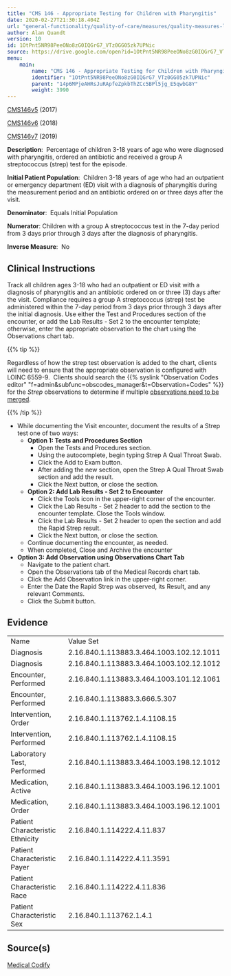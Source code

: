 ```yaml
---
title: "CMS 146 - Appropriate Testing for Children with Pharyngitis"
date: 2020-02-27T21:30:18.404Z
url: "general-functionality/quality-of-care/measures/quality-measures-list/cms-146-appropriate-testing-for-children-with-pharyngitis.html"
author: Alan Quandt
version: 10
id: 1OtPnt5NR98PeeONo8zG0IQGrG7_VTz0GG05zk7UPNic
source: https://drive.google.com/open?id=1OtPnt5NR98PeeONo8zG0IQGrG7_VTz0GG05zk7UPNic
menu:
    main:
        name: "CMS 146 - Appropriate Testing for Children with Pharyngitis"
        identifier: "1OtPnt5NR98PeeONo8zG0IQGrG7_VTz0GG05zk7UPNic"
        parent: "14p6MPjeAHRsJuRApfeZpkbThZCc5BPl5jg_E5qwbG8Y"
        weight: 3990
---
```

[CMS146v5](https://medicalcodify.com/eh/?f=layoutnouser&func&module&tabmodule&name=RXDBmain&searchterm=CMS146&showresult=CMS146v5&showresulttype=Measure) (2017)

[CMS146v6](https://medicalcodify.com/eh/?f=layoutnouser&func&module&tabmodule&name=RXDBmain&searchterm=CMS146&showresult=CMS146v6&showresulttype=Measure) (2018)

[CMS146v7](https://medicalcodify.com/eh/?f=layoutnouser&func&module&tabmodule&name=RXDBmain&searchterm=CMS146&showresult=CMS146v7&showresulttype=Measure) (2019)



**Description**:  Percentage of children 3-18 years of age who were diagnosed with pharyngitis, ordered an antibiotic and received a group A streptococcus (strep) test for the episode.

**Initial Patient Population**:  Children 3-18 years of age who had an outpatient or emergency department (ED) visit with a diagnosis of pharyngitis during the measurement period and an antibiotic ordered on or three days after the visit.

**Denominator**:  Equals Initial Population

**Numerator**: Children with a group A streptococcus test in the 7-day period from 3 days prior through 3 days after the diagnosis of pharyngitis.

**Inverse Measure**:  No

## Clinical Instructions

Track all children ages 3-18 who had an outpatient or ED visit with a diagnosis of pharyngitis and an antibiotic ordered on or three (3) days after the visit. Compliance requires a group A streptococcus (strep) test be administered within the 7-day period from 3 days prior through 3 days after the initial diagnosis. Use either the Test and Procedures section of the encounter, or add the Lab Results - Set 2 to the encounter template; otherwise, enter the appropriate observation to the chart using the Observations chart tab.

{{% tip %}}

Regardless of how the strep test observation is added to the chart, clients will need to ensure that the appropriate observation is configured with LOINC 6559-9.  Clients should search the {{% syslink "Observation Codes editor" "f=admin&subfunc=obscodes_manager&t=Observation+Codes" %}} for the *Strep* observations to determine if multiple [observations need to be merged](../../../order-and-result-management/observation-code-merging.html).

{{% /tip %}}


* While documenting the Visit encounter, document the results of a Strep test one of two ways:
    * <strong>Option 1: Tests and Procedures Section</strong>
        * Open the Tests and Procedures section.
        * Using the autocomplete, begin typing Strep A Qual Throat Swab.
        * Click the Add to Exam button.
        * After adding the new section, open the Strep A Qual Throat Swab section and add the result.
        * Click the Next button, or close the section.
    * <strong>Option 2: Add Lab Results - Set 2 to Encounter</strong>
        * Click the Tools icon in the upper-right corner of the encounter.
        * Click the Lab Results - Set 2 header to add the section to the encounter template. Close the Tools window.
        * Click the Lab Results - Set 2 header to open the section and add the Rapid Strep result.
        * Click the Next button, or close the section.
    * Continue documenting the encounter, as needed.
    * When completed, Close and Archive the encounter
* <strong>Option 3: Add Observation using Observations Chart Tab</strong>
    * Navigate to the patient chart.
    * Open the Observations tab of the Medical Records chart tab.
    * Click the Add Observation link in the upper-right corner.
    * Enter the Date the Rapid Strep was observed, its Result, and any relevant Comments.
    * Click the Submit button.

## Evidence

<table>
  <tr>
    <td>
Name    </td>
    <td>
Value Set    </td>
  </tr>
  <tr>
    <td>
Diagnosis    </td>
    <td>
2.16.840.1.113883.3.464.1003.102.12.1011    </td>
  </tr>
  <tr>
    <td>
Diagnosis    </td>
    <td>
2.16.840.1.113883.3.464.1003.102.12.1012    </td>
  </tr>
  <tr>
    <td>
Encounter, Performed    </td>
    <td>
2.16.840.1.113883.3.464.1003.101.12.1061    </td>
  </tr>
  <tr>
    <td>
Encounter, Performed    </td>
    <td>
2.16.840.1.113883.3.666.5.307    </td>
  </tr>
  <tr>
    <td>
Intervention, Order    </td>
    <td>
2.16.840.1.113762.1.4.1108.15    </td>
  </tr>
  <tr>
    <td>
Intervention, Performed    </td>
    <td>
2.16.840.1.113762.1.4.1108.15    </td>
  </tr>
  <tr>
    <td>
Laboratory Test, Performed    </td>
    <td>
2.16.840.1.113883.3.464.1003.198.12.1012    </td>
  </tr>
  <tr>
    <td>
Medication, Active    </td>
    <td>
2.16.840.1.113883.3.464.1003.196.12.1001    </td>
  </tr>
  <tr>
    <td>
Medication, Order    </td>
    <td>
2.16.840.1.113883.3.464.1003.196.12.1001    </td>
  </tr>
  <tr>
    <td>
Patient Characteristic Ethnicity    </td>
    <td>
2.16.840.1.114222.4.11.837    </td>
  </tr>
  <tr>
    <td>
Patient Characteristic Payer    </td>
    <td>
2.16.840.1.114222.4.11.3591    </td>
  </tr>
  <tr>
    <td>
Patient Characteristic Race    </td>
    <td>
2.16.840.1.114222.4.11.836    </td>
  </tr>
  <tr>
    <td>
Patient Characteristic Sex    </td>
    <td>
2.16.840.1.113762.1.4.1    </td>
  </tr>
</table>

## Source(s)

[Medical Codify](https://medicalcodify.com/eh/?f=layoutnouser&func&name=RXDBmain&module&tabmodule&searchterm=CMS146&Submit=Search&icd9search=0&icd10search=0&icd10pcssearch=0&snomedsearch=0&loincsearch=0&labcorpsearch=0&questsearch=0&rxnormsearch=0&hcpcssearch=0&ndcsearch=0&cvxsearch=0&vissearch=0&vssearch=0&meassearch=1&pcssearch=1&fdbsearch=1&fdbnamesearch=1&fullsearch&flowsheet)

